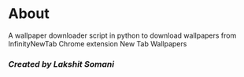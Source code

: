 <h1>About</h1>

A wallpaper downloader script in python to download wallpapers from InfinityNewTab Chrome extension New Tab Wallpapers

<h3><em>Created by Lakshit Somani</h3></em>
